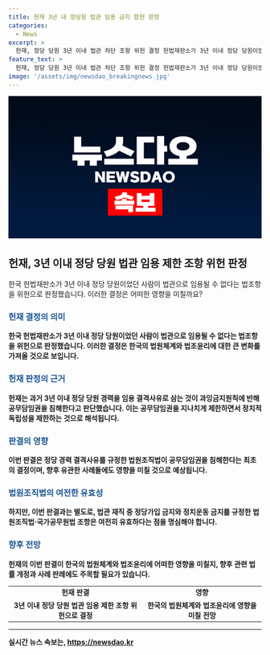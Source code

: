 ```yaml
---
title: 헌재 3년 내 정당원 법관 임용 금지 합헌 판정
categories:
  - News
excerpt: >
  헌재, 정당 당원 3년 이내 법관 차단 조항 위헌 결정 헌법재판소가 3년 이내 정당 당원이었던 사람이 법관으로 임명되지 못하는 법률을 위헌 판단하며 2017~2021년 동안 정당에 가입한 변호사의 헌법 소원 심판을 받아들였다. 해당 결정은 과거 3년 내 정당 활동을 제한함으로써 공직선거권을 침해한다는 취지이며, 법원조직법의 이 조항을 헌법에 어긋난다고 판단한 것으로 전해졌다. 이로써 정당 당원 경력을 결격 사유로 삼는 것은 과잉한 규제라는 결론을 이끌어냈다.
feature_text: >
  헌재, 정당 당원 3년 이내 법관 차단 조항 위헌 결정 헌법재판소가 3년 이내 정당 당원이었던 사람이 법관으로 임명되지 못하는 법률을 위헌 판단하며 2017~2021년 동안 정당에 가입한 변호사의 헌법 소원 심판을 받아들였다. 해당 결정은 과거 3년 내 정당 활동을 제한함으로써 공직선거권을 침해한다는 취지이며, 법원조직법의 이 조항을 헌법에 어긋난다고 판단한 것으로 전해졌다. 이로써 정당 당원 경력을 결격 사유로 삼는 것은 과잉한 규제라는 결론을 이끌어냈다.
image: '/assets/img/newsdao_breakingnews.jpg'
---
```


<p><img src="/assets/img/newsdao_breakingnews.jpg" alt="ontimetimes 속보" /></p>

<h2 data-ke-size="size26">헌재, 3년 이내 정당 당원 법관 임용 제한 조항 위헌 판정</h2>

<p data-ke-size="size16">한국 헌법재판소가 3년 이내 정당 당원이었던 사람이 법관으로 임용될 수 없다는 법조항을 위헌으로 판정했습니다. 이러한 결정은 어떠한 영향을 미칠까요?</p>

<h3><b><span style="color: #1a5490;">헌재 결정의 의미</span><b></h3>

<p>한국 헌법재판소가 3년 이내 정당 당원이었던 사람이 법관으로 임용될 수 없다는 법조항을 위헌으로 판정했습니다. 이러한 결정은 한국의 법원체계와 법조윤리에 대한 큰 변화를 가져올 것으로 보입니다.</p>

<h3><b><span style="color: #1a5490;">헌재 판정의 근거</span><b></h3>

<p>헌재는 과거 3년 이내 정당 당원 경력을 임용 결격사유로 삼는 것이 과잉금지원칙에 반해 공무담임권을 침해한다고 판단했습니다. 이는 공무담임권을 지나치게 제한하면서 정치적 독립성을 제한하는 것으로 해석됩니다.</p>

<h3><b><span style="color: #1a5490;">판결의 영향</span><b></h3>

<p>이번 판결은 정당 경력 결격사유를 규정한 법원조직법이 공무담임권을 침해한다는 최초의 결정이며, 향후 유관한 사례들에도 영향을 미칠 것으로 예상됩니다.</p>

<h3><b><span style="color: #1a5490;">법원조직법의 여전한 유효성</span><b></h3>

<p>하지만, 이번 판결과는 별도로, 법관 재직 중 정당가입 금지와 정치운동 금지를 규정한 법원조직법·국가공무원법 조항은 여전히 유효하다는 점을 명심해야 합니다.</p>

<h3><b><span style="color: #1a5490;">향후 전망</span><b></h3>

<p>헌재의 이번 판결이 한국의 법원체계와 법조윤리에 어떠한 영향을 미칠지, 향후 관련 법률 개정과 사례 판례에도 주목할 필요가 있습니다.</p>

<table>
  <tr>
    <td style="text-align: center; height: 17px;"><b>헌재 판결</b></td>
    <td style="text-align: center; height: 17px;"><b>영향</b></td>
  </tr>
  <tr>
    <td style="text-align: center; height: 17px;">3년 이내 정당 당원 법관 임용 제한 조항 위헌으로 결정</td>
    <td style="text-align: center; height: 17px;">한국의 법원체계와 법조윤리에 영향을 미칠 전망</td>
  </tr>
</table>

<hr>
실시간 뉴스 속보는, <a href="https://newsdao.kr" rel="dofollow">https://newsdao.kr</a>


